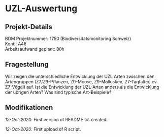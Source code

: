 # UZL-Auswertung

## Projekt-Details
BDM Projektnummer: 1750 (Biodiversitätsmonitoring Schweiz) <br>
Konti: A48 <br>
Arbeitsaufwand geplant: 80h <br>

## Fragestellung
Wir zeigen die unterschiedliche Entwicklung der UZL Arten zwischen den Artengruppen (Z7/Z9-Pflanzen, Z9-Moose, Z9-Mollusken, Z7-Tagfalter, ev. Z7-Vögel) auf. Ist die Entwicklung der UZL-Arten anders als die Entwicklung der übrigen Arten? Was sind typische Art-Beispiele?

## Modifikationen

*12-Oct-2020*: First version of README.txt created.

*12-Oct-2020*: First upload of R script.
